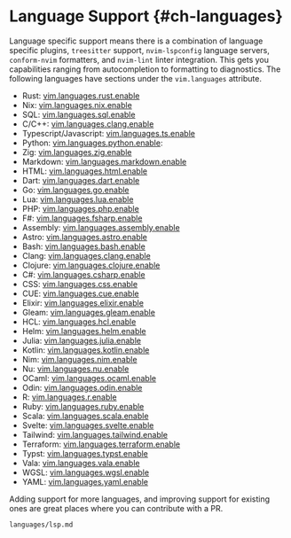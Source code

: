 # Language Support {#ch-languages}

Language specific support means there is a combination of language specific
plugins, `treesitter` support, `nvim-lspconfig` language servers, `conform-nvim`
formatters, and `nvim-lint` linter integration. This gets you capabilities
ranging from autocompletion to formatting to diagnostics. The following
languages have sections under the `vim.languages` attribute.

- Rust: [vim.languages.rust.enable](#opt-vim.languages.rust.enable)
- Nix: [vim.languages.nix.enable](#opt-vim.languages.nix.enable)
- SQL: [vim.languages.sql.enable](#opt-vim.languages.sql.enable)
- C/C++: [vim.languages.clang.enable](#opt-vim.languages.clang.enable)
- Typescript/Javascript: [vim.languages.ts.enable](#opt-vim.languages.ts.enable)
- Python: [vim.languages.python.enable](#opt-vim.languages.python.enable):
- Zig: [vim.languages.zig.enable](#opt-vim.languages.zig.enable)
- Markdown: [vim.languages.markdown.enable](#opt-vim.languages.markdown.enable)
- HTML: [vim.languages.html.enable](#opt-vim.languages.html.enable)
- Dart: [vim.languages.dart.enable](#opt-vim.languages.dart.enable)
- Go: [vim.languages.go.enable](#opt-vim.languages.go.enable)
- Lua: [vim.languages.lua.enable](#opt-vim.languages.lua.enable)
- PHP: [vim.languages.php.enable](#opt-vim.languages.php.enable)
- F#: [vim.languages.fsharp.enable](#opt-vim.languages.fsharp.enable)
- Assembly: [vim.languages.assembly.enable](#opt-vim.languages.assembly.enable)
- Astro: [vim.languages.astro.enable](#opt-vim.languages.astro.enable)
- Bash: [vim.languages.bash.enable](#opt-vim.languages.bash.enable)
- Clang: [vim.languages.clang.enable](#opt-vim.languages.clang.enable)
- Clojure: [vim.languages.clojure.enable](#opt-vim.languages.clojure.enable)
- C#: [vim.languages.csharp.enable](#opt-vim.languages.csharp.enable)
- CSS: [vim.languages.css.enable](#opt-vim.languages.css.enable)
- CUE: [vim.languages.cue.enable](#opt-vim.languages.cue.enable)
- Elixir: [vim.languages.elixir.enable](#opt-vim.languages.elixir.enable)
- Gleam: [vim.languages.gleam.enable](#opt-vim.languages.gleam.enable)
- HCL: [vim.languages.hcl.enable](#opt-vim.languages.hcl.enable)
- Helm: [vim.languages.helm.enable](#opt-vim.languages.helm.enable)
- Julia: [vim.languages.julia.enable](#opt-vim.languages.julia.enable)
- Kotlin: [vim.languages.kotlin.enable](#opt-vim.languages.kotlin.enable)
- Nim: [vim.languages.nim.enable](#opt-vim.languages.nim.enable)
- Nu: [vim.languages.nu.enable](#opt-vim.languages.nu.enable)
- OCaml: [vim.languages.ocaml.enable](#opt-vim.languages.ocaml.enable)
- Odin: [vim.languages.odin.enable](#opt-vim.languages.odin.enable)
- R: [vim.languages.r.enable](#opt-vim.languages.r.enable)
- Ruby: [vim.languages.ruby.enable](#opt-vim.languages.ruby.enable)
- Scala: [vim.languages.scala.enable](#opt-vim.languages.scala.enable)
- Svelte: [vim.languages.svelte.enable](#opt-vim.languages.svelte.enable)
- Tailwind: [vim.languages.tailwind.enable](#opt-vim.languages.tailwind.enable)
- Terraform:
  [vim.languages.terraform.enable](#opt-vim.languages.terraform.enable)
- Typst: [vim.languages.typst.enable](#opt-vim.languages.typst.enable)
- Vala: [vim.languages.vala.enable](#opt-vim.languages.vala.enable)
- WGSL: [vim.languages.wgsl.enable](#opt-vim.languages.wgsl.enable)
- YAML: [vim.languages.yaml.enable](#opt-vim.languages.yaml.enable)

Adding support for more languages, and improving support for existing ones are
great places where you can contribute with a PR.

```{=include=} sections
languages/lsp.md
```

